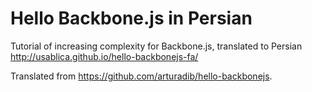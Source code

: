 Hello Backbone.js in Persian
===================

Tutorial of increasing complexity for Backbone.js, translated to Persian  
http://usablica.github.io/hello-backbonejs-fa/

Translated from https://github.com/arturadib/hello-backbonejs.
